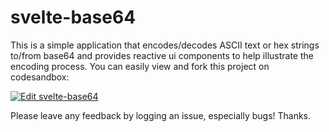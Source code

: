 # svelte-base64

This is a simple application that encodes/decodes ASCII text or hex strings to/from base64 and provides reactive ui components to help illustrate the encoding process. You can easily view and fork this project on codesandbox:

<a href="https://codesandbox.io/s/github/a-luna/svelte-base64?fontsize=12&hidenavigation=1&theme=dark">
<img alt="Edit svelte-base64" src="https://codesandbox.io/static/img/play-codesandbox.svg">
</a>

Please leave any feedback by logging an issue, especially bugs! Thanks.
